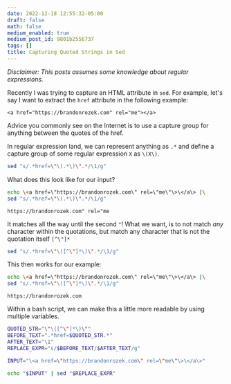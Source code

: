 ```yaml
---
date: 2022-12-18 12:55:32-05:00
draft: false
math: false
medium_enabled: true
medium_post_id: 9801b2556737
tags: []
title: Capturing Quoted Strings in Sed
---
```


*Disclaimer: This posts assumes some knowledge about regular expressions.*

Recently I was trying to capture an HTML attribute in `sed`. For example, let's say I want to extract the `href` attribute in the following example:

```
<a href="https://brandonrozek.com" rel="me"></a>
```

Advice you commonly see on the Internet is to use a capture group for anything between the quotes of the href.

In regular expression land, we can represent anything as `.*` and define a capture group of some regular expression `X` as `\(X\)`.

```bash
sed "s/.*href=\"\(.*\)\".*/\1/g"
```

What does this look like for our input?

```bash
echo \<a href=\"https://brandonrozek.com\" rel=\"me\"\>\</a\> |\
sed "s/.*href=\"\(.*\)\".*/\1/g"
```

```
https://brandonrozek.com" rel="me
```

It matches all the way until the second `"`! What we want, is to not match *any* character within the quotations, but match any character that is not the quotation itself `[^\"]*`

```bash
sed "s/.*href=\"\([^\"]*\)\".*/\1/g"
```

This then works for our example:

```bash
echo \<a href=\"https://brandonrozek.com\" rel=\"me\"\>\</a\> |\
sed "s/.*href=\"\([^\"]*\)\".*/\1/g"
```

```
https://brandonrozek.com
```

Within a bash script, we can make this a little more readable by using multiple variables.

```bash
QUOTED_STR="\"\([^\"]*\)\""
BEFORE_TEXT=".*href=$QUOTED_STR.*"
AFTER_TEXT="\1"
REPLACE_EXPR="s/$BEFORE_TEXT/$AFTER_TEXT/g"

INPUT="\<a href=\"https://brandonrozek.com\" rel=\"me\"\>\</a\>"

echo "$INPUT" | sed "$REPLACE_EXPR"
```